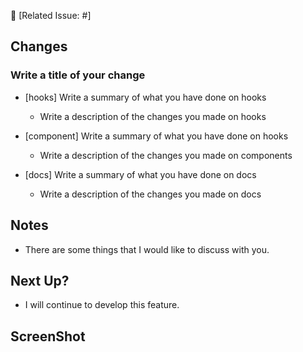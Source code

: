 🚀 [Related Issue: #]

## Changes

<!-- Name a title to your changes -->

### Write a title of your change

- [hooks] Write a summary of what you have done on hooks

  - Write a description of the changes you made on hooks

- [component] Write a summary of what you have done on hooks

  - Write a description of the changes you made on components

- [docs] Write a summary of what you have done on docs

  - Write a description of the changes you made on docs

## Notes

- There are some things that I would like to discuss with you.

## Next Up?

- I will continue to develop this feature.

<!-- Please leave screenshots since they help others understand what you have done -->

## ScreenShot

